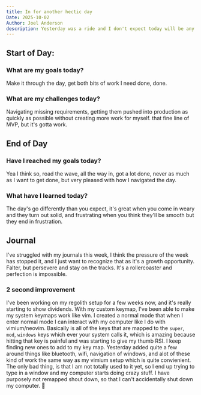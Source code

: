 ```yaml
---
title: In for another hectic day
Date: 2025-10-02
Author: Joel Anderson
description: Yesterday was a ride and I don't expect today will be any different.
---
```


## Start of Day:

### What are my goals today?
Make it through the day, get both bits of work I need done, done.


### What are my challenges today?
Navigating missing requirements, getting them pushed into production as quickly as possible without creating more work for myself. that fine line of MVP, but it's gotta work.


## End of Day

### Have I reached my goals today?
Yea I think so, road the wave, all the way in, got a lot done, never as much as I want to get done, but very pleased with how I navigated the day.

### What have I learned today?
The day's go differently than you expect, it's great when you come in weary and they turn out solid, and frustrating when you think they'll be smooth but they end in frustration.

## Journal
I've struggled with my journals this week, I think the pressure of the week has stopped it, and I just want to recognize that as it's a growth opportunity. Falter, but persevere and stay on the tracks. It's a rollercoaster and perfection is impossible.

### 2 second improvement
I've been working on my regolith setup for a few weeks now, and it's really starting to show dividends. With my custom keymap, I've been able to make my system keymaps work like vim. I created a normal mode that when I enter normal mode I can interact with my computer like I do with vimium/neovim. Basically is all of the keys that are mapped to the `super`, `mod`, `windows` keys which ever your system calls it, which is amazing because hitting that key is painful and was starting to give my thumb RSI. I keep finding new ones to add to my key map. Yesterday added quite a few around things like bluetooth, wifi, navigation of windows, and alot of these kind of work the same way as my vimium setup which is quite convienient. The only bad thing, is that I am not totally used to it yet, so I end up trying to type in a window and my computer starts doing crazy stuff. I have purposely not remapped shout down, so that I can't accidentally shut down my computer. :rofl:
